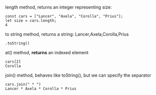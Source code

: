 length method, returns an integer representing size:

```
const cars = ["Lancer", "Axela", "Corolla", "Prius"];
let size = cars.length;
4
```

to string method, returns a string: Lancer,Axela,Corolla,Prius

```
.toString()
```

at() method, **returns** an indexed element

```
cars[2]
Corolla
```

join() method, behaves like toString(), but we can specify the separator

```
cars.join(" * ")
Lancer * Axela * Corolla * Prius
```
